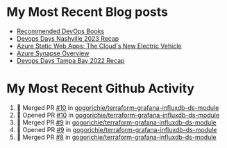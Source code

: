 # My Most Recent Blog posts
<!-- BLOG-POST-LIST:START -->
- [Recommended DevOps Books](https://www.gogorichie.com/blog/recommendeddevopsbooks/)
- [Devops Days Nashville 2023 Recap](https://www.gogorichie.com/blog/devopsdaysnashville2023recap/)
- [Azure Static Web Apps: The Cloud&#39;s New Electric Vehicle](https://www.gogorichie.com/blog/microsoft/azurespringcleaning2023/)
- [Azure Synapse Overview](https://www.gogorichie.com/blog/microsoft/azure-synapse-overview/)
- [Devops Days Tampa Bay 2022 Recap](https://www.gogorichie.com/blog/devopsdaystampabay2022recap/)
<!-- BLOG-POST-LIST:END -->


# My Most Recent Github Activity
<!--START_SECTION:activity-->
1. 🎉 Merged PR [#10](https://github.com/gogorichie/terraform-grafana-influxdb-ds-module/pull/10) in [gogorichie/terraform-grafana-influxdb-ds-module](https://github.com/gogorichie/terraform-grafana-influxdb-ds-module)
2. 💪 Opened PR [#10](https://github.com/gogorichie/terraform-grafana-influxdb-ds-module/pull/10) in [gogorichie/terraform-grafana-influxdb-ds-module](https://github.com/gogorichie/terraform-grafana-influxdb-ds-module)
3. 🎉 Merged PR [#9](https://github.com/gogorichie/terraform-grafana-influxdb-ds-module/pull/9) in [gogorichie/terraform-grafana-influxdb-ds-module](https://github.com/gogorichie/terraform-grafana-influxdb-ds-module)
4. 💪 Opened PR [#9](https://github.com/gogorichie/terraform-grafana-influxdb-ds-module/pull/9) in [gogorichie/terraform-grafana-influxdb-ds-module](https://github.com/gogorichie/terraform-grafana-influxdb-ds-module)
5. 🎉 Merged PR [#8](https://github.com/gogorichie/terraform-grafana-influxdb-ds-module/pull/8) in [gogorichie/terraform-grafana-influxdb-ds-module](https://github.com/gogorichie/terraform-grafana-influxdb-ds-module)
<!--END_SECTION:activity-->

